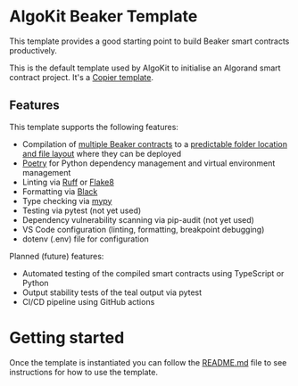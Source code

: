 # AlgoKit Beaker Template

This template provides a good starting point to build Beaker smart contracts productively.

This is the default template used by AlgoKit to initialise an Algorand smart contract project. It's a [Copier template](https://copier.readthedocs.io/en/stable/).

## Features

This template supports the following features:

* Compilation of [multiple Beaker contracts](template_content/asas/config.py) to a [predictable folder location and file layout](template_content/asas/__main__.py) where they can be deployed
* [Poetry](https://python-poetry.org/) for Python dependency management and virtual environment management
* Linting via [Ruff](https://github.com/charliermarsh/ruff) or [Flake8](https://flake8.pycqa.org/en/latest/)
* Formatting via [Black](https://github.com/psf/black)
* Type checking via [mypy](https://mypy-lang.org/)
* Testing via pytest (not yet used)
* Dependency vulnerability scanning via pip-audit (not yet used)
* VS Code configuration (linting, formatting, breakpoint debugging)
* dotenv (.env) file for configuration

Planned (future) features:

* Automated testing of the compiled smart contracts using TypeScript or Python
* Output stability tests of the teal output via pytest
* CI/CD pipeline using GitHub actions

# Getting started

Once the template is instantiated you can follow the [README.md](template_content/README.md.jinja) file to see instructions for how to use the template.
